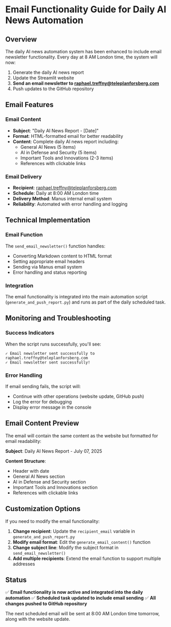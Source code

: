 # Email Functionality Guide for Daily AI News Automation

## Overview
The daily AI news automation system has been enhanced to include email newsletter functionality. Every day at 8 AM London time, the system will now:

1. Generate the daily AI news report
2. Update the Streamlit website
3. **Send an email newsletter to raphael.treffny@teleplanforsberg.com**
4. Push updates to the GitHub repository

## Email Features

### Email Content
- **Subject**: "Daily AI News Report - [Date]"
- **Format**: HTML-formatted email for better readability
- **Content**: Complete daily AI news report including:
  - General AI News (5 items)
  - AI in Defense and Security (5 items)
  - Important Tools and Innovations (2-3 items)
  - References with clickable links

### Email Delivery
- **Recipient**: raphael.treffny@teleplanforsberg.com
- **Schedule**: Daily at 8:00 AM London time
- **Delivery Method**: Manus internal email system
- **Reliability**: Automated with error handling and logging

## Technical Implementation

### Email Function
The `send_email_newsletter()` function handles:
- Converting Markdown content to HTML format
- Setting appropriate email headers
- Sending via Manus email system
- Error handling and status reporting

### Integration
The email functionality is integrated into the main automation script (`generate_and_push_report.py`) and runs as part of the daily scheduled task.

## Monitoring and Troubleshooting

### Success Indicators
When the script runs successfully, you'll see:
```
✓ Email newsletter sent successfully to raphael.treffny@teleplanforsberg.com
✓ Email newsletter sent successfully!
```

### Error Handling
If email sending fails, the script will:
- Continue with other operations (website update, GitHub push)
- Log the error for debugging
- Display error message in the console

## Email Content Preview

The email will contain the same content as the website but formatted for email readability:

**Subject**: Daily AI News Report - July 07, 2025

**Content Structure**:
- Header with date
- General AI News section
- AI in Defense and Security section  
- Important Tools and Innovations section
- References with clickable links

## Customization Options

If you need to modify the email functionality:

1. **Change recipient**: Update the `recipient_email` variable in `generate_and_push_report.py`
2. **Modify email format**: Edit the `generate_email_content()` function
3. **Change subject line**: Modify the subject format in `send_email_newsletter()`
4. **Add multiple recipients**: Extend the email function to support multiple addresses

## Status
✅ **Email functionality is now active and integrated into the daily automation**
✅ **Scheduled task updated to include email sending**
✅ **All changes pushed to GitHub repository**

The next scheduled email will be sent at 8:00 AM London time tomorrow, along with the website update.

